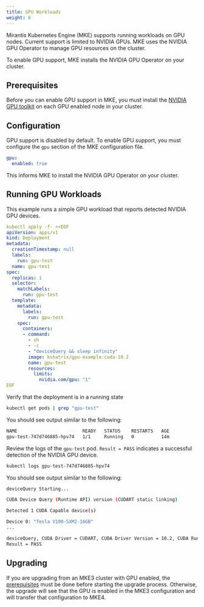 ```yaml
---
title: GPU Workloads
weight: 6
---
```


Mirantis Kubernetes Engine (MKE) supports running workloads on GPU nodes.
Current support is limited to NVIDIA GPUs. MKE uses the NVIDIA GPU Operator
to manage GPU resources on the cluster.

To enable GPU support, MKE installs the NVIDIA GPU Operator on your cluster.

## Prerequisites

Before you can enable GPU support in MKE, you must install the [NVIDIA GPU
toolkit](https://docs.nvidia.com/datacenter/cloud-native/container-toolkit/latest/install-guide.html)
on each GPU enabled node in your cluster.

## Configuration

GPU support is disabled by default. To enable GPU support, you must configure
the `gpu` section of the MKE configuration file.

```yaml
gpu:
  enabled: true
```

This informs MKE to install the NVIDIA GPU Operator on your cluster.

## Running GPU Workloads

This example runs a simple GPU workload that reports detected NVIDIA GPU devices.

```yaml
kubectl apply -f- <<EOF
apiVersion: apps/v1
kind: Deployment
metadata:
  creationTimestamp: null
  labels:
    run: gpu-test
  name: gpu-test
spec:
  replicas: 1
  selector:
    matchLabels:
      run: gpu-test
  template:
    metadata:
      labels:
        run: gpu-test
    spec:
      containers:
      - command:
        - sh
        - -c
        - "deviceQuery && sleep infinity"
        image: kshatrix/gpu-example:cuda-10.2
        name: gpu-test
        resources:
          limits:
            nvidia.com/gpu: "1"
EOF
```

Verify that the deployment is in a running state

```bash
kubectl get pods | grep "gpu-test"
```

You should see output similar to the following:

```bash
NAME                        READY   STATUS    RESTARTS   AGE
gpu-test-747d746885-hpv74   1/1     Running   0          14m
```

Review the logs of the `gpu-test` pod. `Result = PASS` indicates a successful
detection of the NVIDIA GPU device.

```bash
kubectl logs gpu-test-747d746885-hpv74
```

You should see output similar to the following:

```bash
deviceQuery Starting...

CUDA Device Query (Runtime API) version (CUDART static linking)

Detected 1 CUDA Capable device(s)

Device 0: "Tesla V100-SXM2-16GB"
...

deviceQuery, CUDA Driver = CUDART, CUDA Driver Version = 10.2, CUDA Runtime Version = 10.2, NumDevs = 1
Result = PASS
```

## Upgrading

If you are upgrading from an MKE3 cluster with GPU enabled, the [prerequisites](/docs/operations/gpu/#prerequisites)
must be done before starting the upgrade process. Otherwise, the upgrade will
see that the GPU is enabled in the MKE3 configuration and will transfer that
configuration to MKE4.

